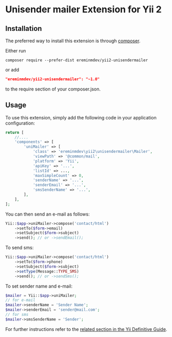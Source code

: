 Unisender mailer Extension for Yii 2
====================================

Installation
------------

The preferred way to install this extension is through [composer](http://getcomposer.org/download/).

Either run

```
composer require --prefer-dist ereminmdev/yii2-unisendermailer
```

or add

```json
"ereminmdev/yii2-unisendermailer": "~1.0"
```

to the require section of your composer.json.

Usage
-----

To use this extension, simply add the following code in your application configuration:

```php
return [
    //....
    'components' => [
        'uniMailer' => [
            'class' => 'ereminmdev\yii2\unisendermailer\Mailer',
            'viewPath' => '@common/mail',
            'platform' => 'Yii',
            'apiKey' => '...',
            'listId' => ...,
            'maxSimpleCount' => 0,
            'senderName' => '...',
            'senderEmail' => '...',
            'smsSenderName' => '...',
        ],
    ],
];
```

You can then send an e-mail as follows:

```php
Yii::$app->uniMailer->compose('contact/html')
    ->setTo($form->email)
    ->setSubject($form->subject)
    ->send(); // or ->sendEmail();
```

To send sms:

```php
Yii::$app->uniMailer->compose('contact/html')
    ->setTo($form->phone)
    ->setSubject($form->subject)
    ->setType(Message::TYPE_SMS)
    ->send(); // or ->sendSms();
```

To set sender name and e-mail:

```php
$mailer = Yii::$app->uniMailer;
// for e-mail
$mailer->senderName = 'Sender Name';
$mailer->senderEmail = 'sender@mail.com';
// for sms
$mailer->smsSenderName = 'Sender';
```

For further instructions refer to the [related section in the Yii Definitive Guide](http://www.yiiframework.com/doc-2.0/guide-tutorial-mailing.html).
